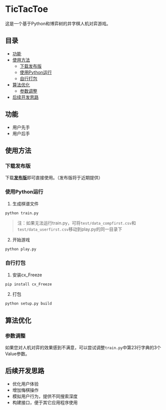 # TicTacToe
这是一个基于Python和博弈树的井字棋人机对弈游戏。
## 目录
- [功能](#功能)
- [使用方法](#使用方法)
  - [下载发布版](#下载发布版)
  - [使用Python运行](#使用Python运行)
  - [自行打包](#自行打包)
- [算法优化](#算法优化)
  - [参数调整](#参数调整)
- [后续开发思路](#后续开发思路)
## 功能
- 用户先手
- 用户后手
## 使用方法
### 下载发布版
下载[**发布版**](https://github.com/orixos/tictactoe)即可直接使用。（发布版将于近期提供）
### 使用Python运行
1. 生成棋谱文件
```bash
python train.py
```
> 注：如果无法运行train.py，可将`test/data_compfirst.csv`和`test/data_userfirst.csv`移动到play.py的同一目录下
2. 开始游戏
```bash
python play.py
```
### 自行打包
1. 安装cx_Freeze
```bash
pip install cx_Freeze
```
2. 打包
```bash
python setup.py build
```
## 算法优化
### 参数调整
如果您对人机对弈的效果感到不满意，可以尝试调整`train.py`中第23行字典的3个Value参数。
## 后续开发思路
- 优化用户体验
- 增加悔棋操作
- 模拟用户行为，提供不同搜索深度
- 构建接口，便于其它应用程序使用
